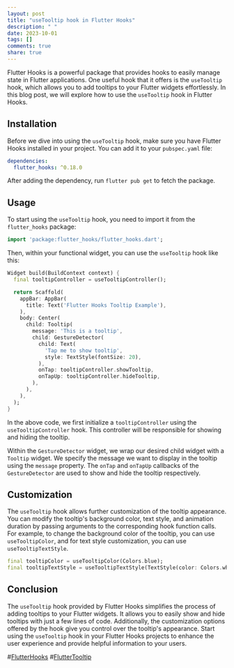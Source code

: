 ```yaml
---
layout: post
title: "useTooltip hook in Flutter Hooks"
description: " "
date: 2023-10-01
tags: []
comments: true
share: true
---
```


Flutter Hooks is a powerful package that provides hooks to easily manage state in Flutter applications. One useful hook that it offers is the `useTooltip` hook, which allows you to add tooltips to your Flutter widgets effortlessly. In this blog post, we will explore how to use the `useTooltip` hook in Flutter Hooks.

## Installation

Before we dive into using the `useTooltip` hook, make sure you have Flutter Hooks installed in your project. You can add it to your `pubspec.yaml` file:

```yaml
dependencies:
  flutter_hooks: ^0.18.0
```

After adding the dependency, run `flutter pub get` to fetch the package.

## Usage

To start using the `useTooltip` hook, you need to import it from the `flutter_hooks` package:

```dart
import 'package:flutter_hooks/flutter_hooks.dart';
```

Then, within your functional widget, you can use the `useTooltip` hook like this:

```dart
Widget build(BuildContext context) {
  final tooltipController = useTooltipController();

  return Scaffold(
    appBar: AppBar(
      title: Text('Flutter Hooks Tooltip Example'),
    ),
    body: Center(
      child: Tooltip(
        message: 'This is a tooltip',
        child: GestureDetector(
          child: Text(
            'Tap me to show tooltip',
            style: TextStyle(fontSize: 20),
          ),
          onTap: tooltipController.showTooltip,
          onTapUp: tooltipController.hideTooltip,
        ),
      ),
    ),
  );
}
```

In the above code, we first initialize a `tooltipController` using the `useTooltipController` hook. This controller will be responsible for showing and hiding the tooltip.

Within the `GestureDetector` widget, we wrap our desired child widget with a `Tooltip` widget. We specify the message we want to display in the tooltip using the `message` property. The `onTap` and `onTapUp` callbacks of the `GestureDetector` are used to show and hide the tooltip respectively.

## Customization

The `useTooltip` hook allows further customization of the tooltip appearance. You can modify the tooltip's background color, text style, and animation duration by passing arguments to the corresponding hook function calls. For example, to change the background color of the tooltip, you can use `useTooltipColor`, and for text style customization, you can use `useTooltipTextStyle`. 

```dart
final tooltipColor = useTooltipColor(Colors.blue);
final tooltipTextStyle = useTooltipTextStyle(TextStyle(color: Colors.white));
```

## Conclusion

The `useTooltip` hook provided by Flutter Hooks simplifies the process of adding tooltips to your Flutter widgets. It allows you to easily show and hide tooltips with just a few lines of code. Additionally, the customization options offered by the hook give you control over the tooltip's appearance. Start using the `useTooltip` hook in your Flutter Hooks projects to enhance the user experience and provide helpful information to your users.

#[FlutterHooks](https://example.com)
#[FlutterTooltip](https://example.com)